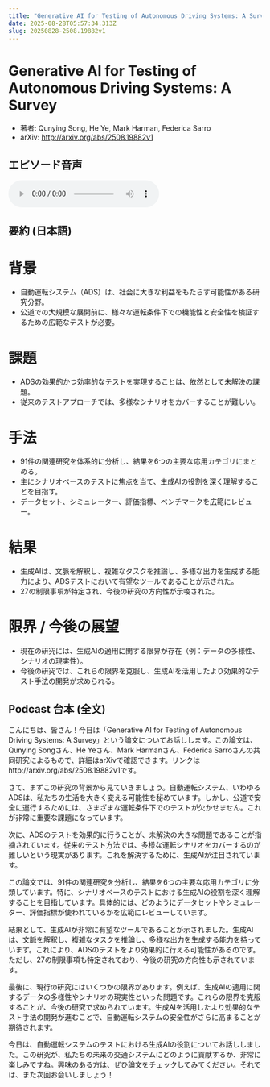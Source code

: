```yaml
---
title: "Generative AI for Testing of Autonomous Driving Systems: A Survey"
date: 2025-08-28T05:57:34.313Z
slug: 20250828-2508.19882v1
---
```


# Generative AI for Testing of Autonomous Driving Systems: A Survey

- 著者: Qunying Song, He Ye, Mark Harman, Federica Sarro
- arXiv: http://arxiv.org/abs/2508.19882v1

## エピソード音声

<audio controls src="https://yut0takagi.github.io/daily-use/episodes/20250828-2508.19882v1.mp3"></audio>

## 要約 (日本語)

# 背景
- 自動運転システム（ADS）は、社会に大きな利益をもたらす可能性がある研究分野。
- 公道での大規模な展開前に、様々な運転条件下での機能性と安全性を検証するための広範なテストが必要。

# 課題
- ADSの効果的かつ効率的なテストを実現することは、依然として未解決の課題。
- 従来のテストアプローチでは、多様なシナリオをカバーすることが難しい。

# 手法
- 91件の関連研究を体系的に分析し、結果を6つの主要な応用カテゴリにまとめる。
- 主にシナリオベースのテストに焦点を当て、生成AIの役割を深く理解することを目指す。
- データセット、シミュレーター、評価指標、ベンチマークを広範にレビュー。

# 結果
- 生成AIは、文脈を解釈し、複雑なタスクを推論し、多様な出力を生成する能力により、ADSテストにおいて有望なツールであることが示された。
- 27の制限事項が特定され、今後の研究の方向性が示唆された。

# 限界 / 今後の展望
- 現在の研究には、生成AIの適用に関する限界が存在（例：データの多様性、シナリオの現実性）。
- 今後の研究では、これらの限界を克服し、生成AIを活用したより効果的なテスト手法の開発が求められる。

## Podcast 台本 (全文)

こんにちは、皆さん！今日は「Generative AI for Testing of Autonomous Driving Systems: A Survey」という論文についてお話しします。この論文は、Qunying Songさん、He Yeさん、Mark Harmanさん、Federica Sarroさんの共同研究によるもので、詳細はarXivで確認できます。リンクはhttp://arxiv.org/abs/2508.19882v1です。

さて、まずこの研究の背景から見ていきましょう。自動運転システム、いわゆるADSは、私たちの生活を大きく変える可能性を秘めています。しかし、公道で安全に運行するためには、さまざまな運転条件下でのテストが欠かせません。これが非常に重要な課題になっています。

次に、ADSのテストを効果的に行うことが、未解決の大きな問題であることが指摘されています。従来のテスト方法では、多様な運転シナリオをカバーするのが難しいという現実があります。これを解決するために、生成AIが注目されています。

この論文では、91件の関連研究を分析し、結果を6つの主要な応用カテゴリに分類しています。特に、シナリオベースのテストにおける生成AIの役割を深く理解することを目指しています。具体的には、どのようにデータセットやシミュレーター、評価指標が使われているかを広範にレビューしています。

結果として、生成AIが非常に有望なツールであることが示されました。生成AIは、文脈を解釈し、複雑なタスクを推論し、多様な出力を生成する能力を持っています。これにより、ADSのテストをより効果的に行える可能性があるのです。ただし、27の制限事項も特定されており、今後の研究の方向性も示されています。

最後に、現行の研究にはいくつかの限界があります。例えば、生成AIの適用に関するデータの多様性やシナリオの現実性といった問題です。これらの限界を克服することが、今後の研究で求められています。生成AIを活用したより効果的なテスト手法の開発が進むことで、自動運転システムの安全性がさらに高まることが期待されます。

今日は、自動運転システムのテストにおける生成AIの役割についてお話ししました。この研究が、私たちの未来の交通システムにどのように貢献するか、非常に楽しみですね。興味のある方は、ぜひ論文をチェックしてみてください。それでは、また次回お会いしましょう！
